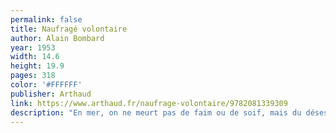 ```yaml
---
permalink: false
title: Naufragé volontaire
author: Alain Bombard
year: 1953
width: 14.6
height: 19.9 
pages: 318
color: '#FFFFFF'
publisher: Arthaud
link: https://www.arthaud.fr/naufrage-volontaire/9782081339309
description: "En mer, on ne meurt pas de faim ou de soif, mais du désespoir. Telle est la conviction d'Alain Bombard qui décide, à 27 ans, de traverser l'Atlantique en Zodiac en se laissant porter par le courant. Son but : prouver qu'un homme seul, modestement équipé, sans eau potable ni provision, peut survivre à une longue errance en mer. 118 jours, en l'occurence."
---
```

